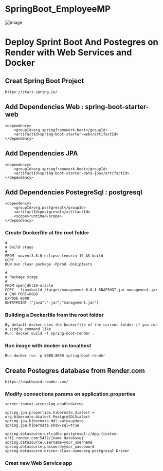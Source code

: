 # SpringBoot_EmployeeMP


![image](https://user-images.githubusercontent.com/103681582/207924521-1b882f07-8044-40ce-8539-17e20efc6357.png)


# Deploy Sprint Boot And Postegres on Render with Web Services and Docker

## Creat Spring Boot Project

    https://start.spring.io/

## Add Dependencies Web : spring-boot-starter-web

    <dependency>
        <groupId>org.springframework.boot</groupId>
        <artifactId>spring-boot-starter-web</artifactId>
    </dependency>

## Add Dependencies JPA
    
    <dependency>
        <groupId>org.springframework.boot</groupId>
        <artifactId>spring-boot-starter-data-jpa</artifactId>
    </dependency>

## Add Dependencies PostegreSql : postgresql

    <dependency>
        <groupId>org.postgresql</groupId>
        <artifactId>postgresql</artifactId>
        <scope>runtime</scope>
    </dependency>


### Create Dockerfile at the root folder

    #
    # Build stage
    #
    FROM  maven:3.8.6-eclipse-temurin-19 AS build
    COPY . .
    RUN mvn clean package -Pprod -DskipTests
    
    #
    # Package stage
    #
    FROM openjdk:19-oracle
    COPY --from=build /target/management-0.0.1-SNAPSHOT.jar management.jar
    # ENV PORT=8080
    EXPOSE 8080
    ENTRYPOINT ["java","-jar","management.jar"]
    

### Building a Dockerfile from the root folder
    By default docker uses the Dockerfile of the current folder if you run a single command like
    Run: docker build -t spring-boot-render .
    
### Run image with docker on localhost
    Run docker run -p 8080:8080 spring-boot-render


## Create Postegres database from Render.com
    https://dashboard.render.com/


### Modify connections params on application.properties

    server.tomcat.accesslog.enabled=true
    
    spring.jpa.properties.hibernate.dialect = org.hibernate.dialect.PostgreSQLDialect
    spring.jpa.hibernate.ddl-auto=update
    spring.jpa.hibernate.show-sql=true

    spring.datasource.url=jdbc:postgresql://dpg-{custom-url}.render.com:5432/{name_database}
    spring.datasource.username=your_username
    spring.datasource.password=your_passeword
    spring.datasource.driver-class-name=org.postgresql.Driver


### Creat new Web Service app